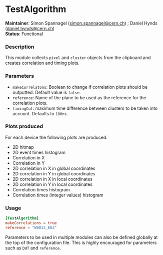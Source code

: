 # TestAlgorithm
**Maintainer**: Simon Spannagel (<simon.spannagel@cern.ch>) ; Daniel Hynds (<daniel.hynds@cern.ch>)  
**Status**: Functional   

### Description
This module collects `pixel` and `cluster` objects from the clipboard and creates correlation and timing plots.


### Parameters
* `makeCorrelatons`: Boolean to change if correlation plots should be outputted. Default value is `false`.
* `reference`: Name of the plane to be used as the reference for the correlation plots.
* `timingCut`: maximum time difference between clusters to be taken into account. Defaults to `100ns`.

### Plots produced
For each device the following plots are produced:
* 2D hitmap
* 2D event times histogram
* Correlation in X
* Correlation in Y
* 2D correlation in X in global coordinates
* 2D correlation in Y in global coordinates
* 2D correlation in X in local coordinates
* 2D correlation in Y in local coordinates
* Correlation times histogram
* Correlation times (integer values) histogram

### Usage
```toml
[TestAlgorithm]
makeCorrelations = true
reference = "W0013_E03"
```
Parameters to be used in multiple modules can also be defined globally at the top of the configuration file. This is highly encouraged for parameters such as `DUT` and `reference`.
